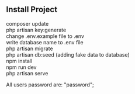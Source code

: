 ## Install Project

composer update <br/>
php artisan key:generate <br/>
change .env.example file to .env <br/>
write database name to .env file <br/>
php artisan migrate <br/>
php artisan db:seed (adding fake data to database) <br/>
npm install <br/>
npm run dev <br/>
php artisan serve <br/>

All users password are: "password";
